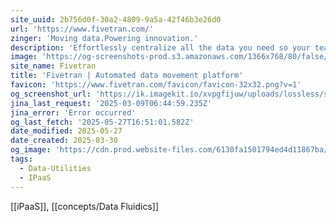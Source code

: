 ```yaml
---
site_uuid: 2b756d0f-30a2-4809-9a5a-42f46b3e26d0
url: 'https://www.fivetran.com/'
zinger: 'Moving data.Powering innovation.'
description: 'Effortlessly centralize all the data you need so your team can deliver better insights, faster. Start for free.'
image: 'https://og-screenshots-prod.s3.amazonaws.com/1366x768/80/false/fc9525a0befd2e4bfd611b55b9bb545e68055b53fee17a8b811893cc3ee3dc8e.jpeg'
site_name: Fivetran
title: 'Fivetran | Automated data movement platform'
favicon: 'https://www.fivetran.com/favicon/favicon-32x32.png?v=1'
og_screenshot_url: 'https://ik.imagekit.io/xvpgfijuw/uploads/lossless/screenshots/20250527_Fivetran_og_screenshot.jpeg'
jina_last_request: '2025-03-09T06:44:59.235Z'
jina_error: 'Error occurred'
og_last_fetch: '2025-05-27T16:51:01.582Z'
date_modified: 2025-05-27
date_created: 2025-03-30
og_image: 'https://cdn.prod.website-files.com/6130fa1501794ed4d11867ba/6267492360c41b79149c466a_fivetran_OGI.png'
tags:
  - Data-Utilities
  - IPaaS
---
```


[[iPaaS]], [[concepts/Data Fluidics]]



